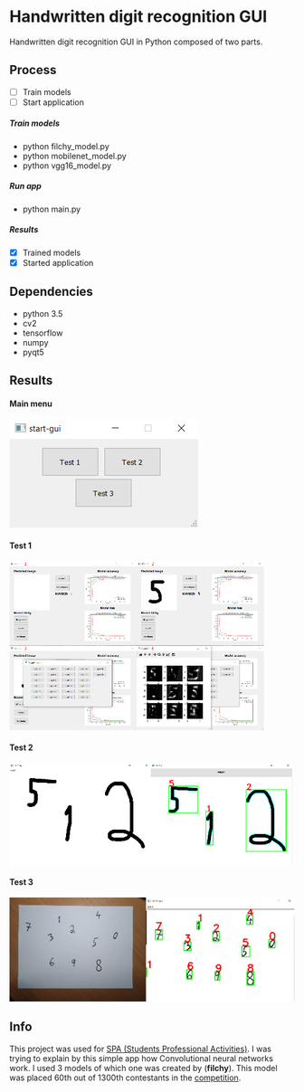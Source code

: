 # Handwritten digit recognition GUI
Handwritten digit recognition GUI in Python composed of two parts.
## Process
- [ ] Train models
- [ ] Start application

##### Train models
- python filchy_model.py
- python mobilenet_model.py
- python vgg16_model.py

##### Run app
- python main.py

##### Results
- [x] Trained models
- [x] Started application

## Dependencies
* python 3.5
* cv2
* tensorflow
* numpy
* pyqt5
## Results
#### Main menu
![](show_imgs/startmenu.png)
#### Test 1
![](show_imgs/test11.png)
#### Test 2
![](show_imgs/test22.png)
#### Test 3
![](show_imgs/test33.png)
## Info
This project was used for [SPA (Students Professional Activities)](http://www.soc.cz/). I was trying to explain by this simple app how Convolutional neural networks work. I used 3 models of which one was created by (**filchy**). This model was placed 60th out of 1300th contestants in the [competition](https://www.kaggle.com/c/Kannada-MNIST).
